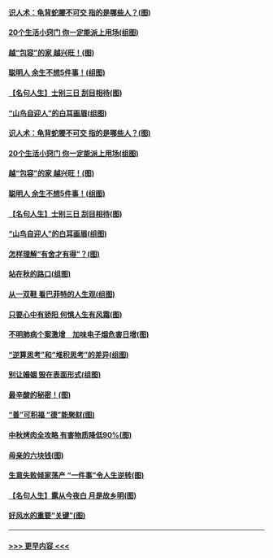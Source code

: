 #### [识人术：龟背蛇腰不可交 指的是哪些人？(图)](../pages/p8/907503.md?t=09162101) 
#### [20个生活小窍门 你一定能派上用场(组图)](../pages/p8/907510.md?t=09162101) 
#### [越“包容”的家 越兴旺！(图)](../pages/p8/907328.md?t=09162101) 
#### [聪明人 余生不想5件事！(组图)](../pages/p8/907364.md?t=09162101) 
#### [【名句人生】士别三日 刮目相待(图)](../pages/p8/906988.md?t=09162101) 
#### [“山鸟自迎人”的白耳画眉(组图)](../pages/p8/907332.md?t=09162101) 
#### [识人术：龟背蛇腰不可交 指的是哪些人？(图)](../pages/p8/907503.md?t=09162101) 
#### [20个生活小窍门 你一定能派上用场(组图)](../pages/p8/907510.md?t=09162101) 
#### [越“包容”的家 越兴旺！(图)](../pages/p8/907328.md?t=09162101) 
#### [聪明人 余生不想5件事！(组图)](../pages/p8/907364.md?t=09162101) 
#### [【名句人生】士别三日 刮目相待(图)](../pages/p8/906988.md?t=09162101) 
#### [“山鸟自迎人”的白耳画眉(组图)](../pages/p8/907332.md?t=09162101) 
#### [怎样理解“有舍才有得”？(图)](../pages/p8/906872.md?t=09162101) 
#### [站在秋的路口(组图)](../pages/p8/906914.md?t=09162101) 
#### [从一双鞋 看巴菲特的人生观(组图)](../pages/p8/907311.md?t=09162101) 
#### [只要心中有骄阳 何惧人生有风霜(图)](../pages/p8/907320.md?t=09162101) 
#### [不明肺病个案激增　加味电子烟危害日增(图)](../pages/p8/907307.md?t=09162101) 
#### [“逆算思考”和“堆积思考”的差异(组图)](../pages/p8/907229.md?t=09162101) 
#### [别让婚姻 毁在表面形式(组图)](../pages/p8/907118.md?t=09162101) 
#### [最辛酸的秘密！(图)](../pages/p8/906327.md?t=09162101) 
#### [“善”可积福 “德”能聚财(图)](../pages/p8/906906.md?t=09162101) 
#### [中秋烤肉全攻略 有害物质降低90%(图)](../pages/p8/907227.md?t=09162101) 
#### [母亲的六块钱(图)](../pages/p8/907107.md?t=09162101) 
#### [生意失败倾家荡产 “一件事”令人生逆转(图)](../pages/p8/907101.md?t=09162101) 
#### [【名句人生】露从今夜白 月是故乡明(图)](../pages/p8/906558.md?t=09162101) 
#### [好风水的重要“关键”(图)](../pages/p8/907087.md?t=09162101) 

----
#### [ >>> 更早内容 <<< ](../indexes/p8-earlier.md)
